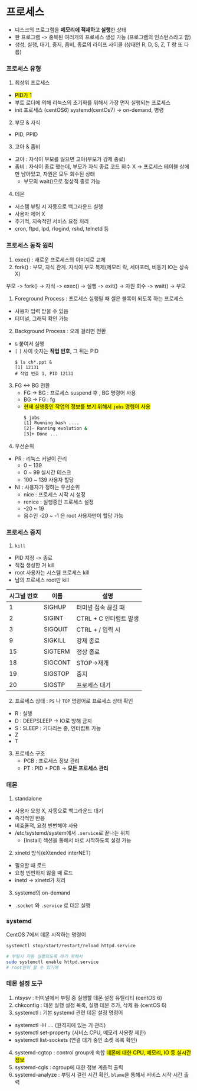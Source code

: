 # 프로세스
- 디스크의 프로그램을 **메모리에 적재하고 실행**한 상태
- 한 프로그램 -> 중복된 여러개의 프로세스 생성 가능 (프로그램의 인스턴스라고 함)
- 생성, 실행, 대기, 중지, 좀비, 종료의 라이프 사이클 (상태인 R, D, S, Z, T 랑 또 다름)

### 프로세스 유형
1. 최상위 프로세스
  - <mark>PID가 1</mark>
  - 부트 로더에 의해 리눅스의 초기화를 위해서 가장 먼저 실행되는 프로세스
  - init 프로세스 (centOS6) systemd(centOs7) -> on-demand, 병령
2. 부모 & 자식
  - PID, PPID
3. 고아 & 좀비
  - 고아 : 자식이 부모를 잃으면 고아(부모가 강제 종료)
  -  좀비 : 자식이 종료 했는데, 부모가 자식 종료 코드 회수 X -> 프로세스 테이블 상에만 남아있고, 자원은 모두 회수된 상태
      - 부모의 wait()으로 정상적 종료 가능
4. 데몬
  - 시스템 부팅 시 자동으로 백그라운드 실행
  - 사용자 제어 X
  - 주기적, 지속적인 서비스 요청 처리
  - cron, ftpd, lpd, rlogind, rshd, telnetd 등

### 프로세스 동작 원리
1. exec() : 새로운 프로세스의 이미지로 교체
2. fork() : 부모, 자식 관계. 자식이 부모 복제(메모리 락, 세마포터, 비동기 IO는 상속 X)

부모 -> fork() -> 자식 -> exec() -> 실행 -> exit() -> 자원 회수 -> wait() -> 부모 

1. Foreground Process : 프로세스 실행될 때 셸은 블록이 되도록 하는 프로세스
  - 사용자 입력 받을 수 있음
  - 터미널, 그래픽 확인 가능
2. Background Process  : 오래 걸리면 전환
  - `&` 붙여서 실행
  - `[` `]` 사이 숫자는 **작업 번호**, 그 뒤는 PID
    ```
    $ ls ch*.ppt &
    [1] 12131
    # 작업 번호 1, PID 12131
    ```
3. FG <-> BG 전환
   - FG -> BG : 프로세스 suspend 후 , BG 명령어 사용
   - BG -> FG : fg
   - <mark>현재 실행중인 작업의 정보를 보기 위해서 `jobs` 명령어 사용
     ```bash
     $ jobs
     [1] Running bash ....
     [2]- Running evolution &
     [3]+ Done ...
     ```
4. 우선순위
  - PR : 리눅스 커널이 관리
    - 0 ~ 139
    - 0 ~ 99 실시간 테스크
    - 100 ~ 139 사용자 할당
  - NI : 사용자가 정하는 우선순위
    - nice : 프로세스 시작 시 설정
    - renice : 실행중인 프로세스 설정
    - -20 ~ 19
    - 음수인 -20 ~ -1 은 root 사용자만이 할당 가능
   

### 프로세스 중지
1. `kill`
  - PID 지정 -> 종료
  - 직접 생성한 거 kill
  - root 사용자는 시스템 프로세스 kill
  - 남의 프로세스 root만 kill

|시그널 번호| 이름| 설명 | 
|--|--|----|
|1|SIGHUP| 터미널 접속 끊길 때|
|2|SIGINT| CTRL + C 인터럽트 발생|
|3|SIGQUIT| CTRL + / 입력 시|
|9|SIGKILL|강제 종료|
|15|SIGTERM| 정상 종료|
|18|SIGCONT|STOP->재개|
|19|SIGSTOP|중지|
|20|SIGSTP|프로세스 대기|

2. 프로세스 상태 : `PS` 나 `TOP` 명령어로 프로세스 상태 확인
  - R : 실행
  - D : DEEPSLEEP -> IO로 방해 금지
  - S : SLEEP : 기다리는 중, 인터럽트 가능
  - Z
  - T

3. 프로세스 구조
   - PCB : 프로세스 정보 관리
   - PT : PID + PCB -> **모든 프로세스 관리**

### 데몬 
1. standalone 
  - 사용자 요청 X, 자동으로 백그라운드 대기
  - 즉각적인 반응
  - 비효율적, 요청 빈번해야 사용
  - /etc/systemd/system에서 `.service`로 끝나는 위치
    - [Install] 섹션을 통해서 바로 시작하도록 설정 가능
2. xinetd 방식(eXtended interNET)
  - 필요할 때 로드
  - 요청 빈번하지 않을 때 로드
  - inetd -> xinetd가 처리
3. systemd의 on-demand
  - `.socket` 와 `.service` 로 데몬 실행

### systemd
CentOS 7에서 데몬 시작하는 명령어
```bash
systemctl stop/start/restart/reload httpd.service

# 부팅시 자동 실행되도록 하기 위해서
sudo systemctl enable httpd.service
# root만이 할 수 있기에
```

### 데몬 설정 도구
1. ntsysv : 터미널에서 부팅 중 실행할 데몬 설정 유틸리티 (centOS 6)
2. chkconfig : 데몬 실행 설정 목록, 실행 데몬 추가, 삭제 등 (centOS 6)
3. systemctl : 기본 systemd 관련 데몬 설정 명령어
  - systemctl -H .... (원격지에 있는 거 관리)
  - systemctl set-property (서비스 CPU, 메모리 사용량 제한)
  - systemctl list-sockets (연결 대기 중인 소켓 목록 확인)
4. systemd-cgtop : control group에 속합 <mark>데몬에 대한 CPU, 메모리, IO 등 실시간 정보</mark>
5. systemd-cgls : cgroup에 대한 정보 계층적 출력
6. systemd-analyze : 부팅시 걸린 시간 확인, `blame`을 통해서 서비스 시작 시간 출력
